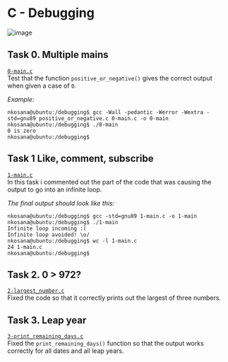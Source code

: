 ﻿# C - Debugging

![image](https://github.com/Nkosana-263/alx-low_level_programming/assets/60256844/86718e54-3698-4836-84fc-807886fa1a19)

## Task 0. Multiple mains
[`0-main.c`](0-main.c)  
Test that the function `positive_or_negative()`
gives the correct output when given a case of `0`.  

*Example:*
```console
nkosana@ubuntu:/debugging$ gcc -Wall -pedantic -Werror -Wextra -std=gnu89 positive_or_negative.c 0-main.c -o 0-main
nkosana@ubuntu:/debugging$ ./0-main
0 is zero
nkosana@ubuntu:/debugging$ 
```

## Task 1 Like, comment, subscribe
[`1-main.c`](1-main.c)  
In this task i commented out the part of the code that was causing
the output to go into an infinite loop.  

*The final output should look like this:*
```console
nkosana@ubuntu:/debugging$ gcc -std=gnu89 1-main.c -o 1-main
nkosana@ubuntu:/debugging$ ./1-main
Infinite loop incoming :(
Infinite loop avoided! \o/
nkosana@ubuntu:/debugging$ wc -l 1-main.c
24 1-main.c
nkosana@ubuntu:/debugging$
```

## Task 2. 0 > 972?
[`2-largest_number.c`](2-largest_number.c)  
Fixed the code so that it correctly prints out the
largest of three numbers.  


## Task 3. Leap year
[`3-print_remaining_days.c`](3-print_remaining_days.c)  
Fixed the `print_remaining_days()` function so that the output
works correctly for all dates and all leap years.
